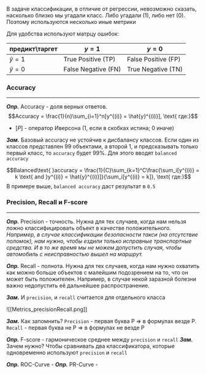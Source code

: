 В задаче классификации, в отличие от регрессии, невозможно сказать, насколько близко мы угадали класс. Либо угадали (1), либо нет (0). Поэтому используются несколько иные метрики

Для удобства используют матрцу ошибок:

| предикт\таргет | $y = 1$             | $y = 0$             |
| -------------- | ------------------- | ------------------- |
| $\hat{y} = 1$  | True Positive (TP)  | False Positive (FP) |
| $\hat{y} = 0$  | False Negative (FN) | True Negative (TN)  |


### **Accuracy**
---
***Опр.*** Accuracy - доля верных ответов. 
$$Accuracy = \frac{1}{n}\sum_{i=1}^n[y^{(i)} = \hat{y}^{(i)}], \text{ где:}$$
- $[P]$ - оператор Иверсона (1, если в скобках истина; 0 иначе)

***Зам.*** Базовый accuracy не устойчив к дисбалансу классов. Если один из классов представлен 99 объектами, а второй 1, и предсказывать только первый класс, то `accuracy` будет 99%. Для этого вводят `balanced accuracy`

$$Balanced\text{ }accuracy = \frac{1}{C}\sum_{k=1}^C\frac{\sum_i[y^{(i)} = k \text{ and }y^{(i)} = \hat{y}^{(i)}]}{\sum_i[y^{(i)} = k]}, \text{ где:}$$
В примере выше, `balanced accuracy` даст результат в `0.5`

### **Precision, Recall и F-score**
---
***Опр.*** Precision - точность. Нужна для тех случаев, когда нам нельзя ложно классифицировать объект в качестве положительного. *Например, в случае классификации безопасности такси (на отсутствие поломок), нам нужно, чтобы ездили только исправные транспортные средства. И в то же время мы не можем допустить случая, чтобы автомобиль с неисправностью вышел на маршрут.* 

***Опр.*** Recall - полнота. Нужна для тех случаев, когда нам нужно охватить как можно больше объектов с малейшим подозрением на то, что он может быть положителен. Например, в случае некой заразной болезни важно недопустить её дальнейшее распространение.

***Зам.*** И `precision`, и `recall` считается для отдельного класса

![[Metrics_precisionRecall.png]]

***Зам.*** Как запомнить? `Precision` - первая буква P => в формулах везде P. `Recall` - первая буква не P => в формулах не везде P


***Опр.*** F-score - гармоническое среднее между `precision` и `recall`
***Зам.*** Зачем нужно? Чтобы сравнивать два классификатора, которые одновременно используют `precision` и `recall`



***Опр.*** ROC-Curve - 
***Опр.*** PR-Curve - 